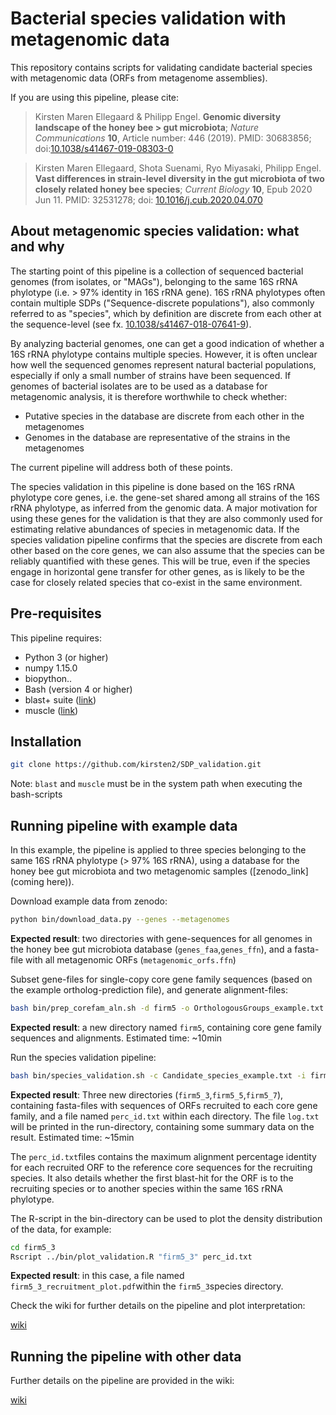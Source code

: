 Bacterial species validation with metagenomic data
=======

This repository contains scripts for validating candidate bacterial species with metagenomic data (ORFs from metagenome assemblies).

If you are using this pipeline, please cite:

> Kirsten Maren Ellegaard & Philipp Engel. **Genomic diversity landscape of the honey bee > gut microbiota**; _Nature Communications_ **10**, Article number: 446 (2019).
> PMID: 30683856;
> doi:[10.1038/s41467-019-08303-0](https://www.nature.com/articles/s41467-019-08303-0)

> Kirsten Maren Ellegaard, Shota Suenami, Ryo Miyasaki, Philipp Engel. **Vast differences in strain-level diversity in the gut microbiota of two closely related honey bee species**; _Current Biology_ **10**, Epub 2020 Jun 11.
> PMID: 32531278;
> doi: [10.1016/j.cub.2020.04.070](https://www.cell.com/current-biology/fulltext/S0960-9822(20)30586-8)
 
About metagenomic species validation: what and why
----------

The starting point of this pipeline is a collection of sequenced bacterial genomes (from isolates, or "MAGs"), belonging to the same 16S rRNA phylotype (i.e. > 97% identity in 16S rRNA gene). 16S rRNA phylotypes often contain multiple SDPs ("Sequence-discrete populations"), also  commonly referred to as "species", which by definition are discrete from each other at the sequence-level (see fx. [10.1038/s41467-018-07641-9](https://www.nature.com/articles/s41467-018-07641-9)). 

By analyzing bacterial genomes, one can get a good indication of whether a 16S rRNA phylotype contains multiple species. However, it is often unclear how well the sequenced genomes represent natural bacterial populations, especially if only a small number of strains have been sequenced. If  genomes of bacterial isolates are to be used as a database for metagenomic analysis, it is therefore worthwhile to check whether:

* Putative species in the database are discrete from each other in the metagenomes
* Genomes in the database are representative of the strains in the metagenomes 

The current pipeline will address both of these points.

The species validation in this pipeline is done based on the 16S rRNA phylotype core genes, i.e. the gene-set shared among all strains of the 16S rRNA phylotype, as inferred from the genomic data. A major motivation for using these genes for the validation is that they are also commonly used for estimating relative abundances of species in metagenomic data. If the species validation pipeline confirms that the species are discrete from each other based on the core genes, we can also assume that the species can be reliably quantified with these genes. This will be true, even if the species engage in horizontal gene transfer for other genes, as is likely to be the case for closely related species that co-exist in the same environment.

Pre-requisites
--------

This pipeline requires:

* Python 3 (or higher)
* numpy 1.15.0
* biopython..
* Bash (version 4 or higher)
* blast+ suite ([link]())
* muscle ([link]())


Installation
--------

```bash
git clone https://github.com/kirsten2/SDP_validation.git
```

Note: ```blast``` and ```muscle``` must be in the system path when executing the bash-scripts

Running pipeline with example data
--------

In this example, the pipeline is applied to three species belonging to the same 16S rRNA phylotype (> 97% 16S rRNA), using a database for the honey bee gut microbiota and two metagenomic samples ([zenodo_link](coming here)). 

Download example data from zenodo:

```bash
python bin/download_data.py --genes --metagenomes
```
**Expected result**: two directories with gene-sequences for all genomes in the honey bee gut microbiota database (```genes_faa```,```genes_ffn```), and a fasta-file with all metagenomic ORFs (```metagenomic_orfs.ffn```)

Subset gene-files for single-copy core gene family sequences (based on the example ortholog-prediction file), and generate alignment-files:

```bash
bash bin/prep_corefam_aln.sh -d firm5 -o OrthologousGroups_example.txt
```

**Expected result**: a new directory named ```firm5```, containing core gene family sequences and alignments. Estimated time: ~10min

Run the species validation pipeline:

```bash
bash bin/species_validation.sh -c Candidate_species_example.txt -i firm5 -d metagenomic_orfs.ffn
```
**Expected result**: Three new directories (```firm5_3```,```firm5_5```,```firm5_7```), containing fasta-files with sequences of ORFs recruited to each core gene family, and a file named ```perc_id.txt``` within each directory. The file ```log.txt``` will be printed in the run-directory, containing some summary data on the result. Estimated time: ~15min 

The ```perc_id.txt```files contains the maximum alignment percentage identity for each recruited ORF to the reference core sequences for the recruiting species. It also details whether the first blast-hit for the ORF is to the recruiting species or to another species within the same 16S rRNA phylotype.

The R-script in the bin-directory can be used to plot the density distribution of the data, for example:

```bash
cd firm5_3
Rscript ../bin/plot_validation.R "firm5_3" perc_id.txt
```

**Expected result**: in this case, a file named ```firm5_3_recruitment_plot.pdf```within the ```firm5_3```species directory. 

Check the wiki for further details on the pipeline and plot interpretation:

[wiki](https://github.com/kirsten2/SDP_validation/wiki) 

Running the pipeline with other data
---------

Further details on the pipeline are provided in the wiki:

[wiki](https://github.com/kirsten2/SDP_validation/wiki) 